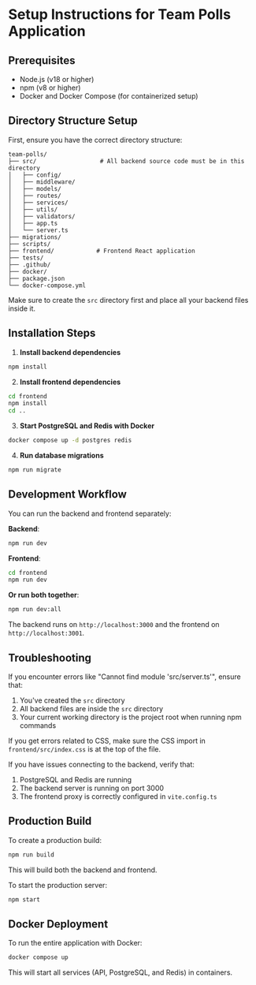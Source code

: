 # Setup Instructions for Team Polls Application

## Prerequisites
- Node.js (v18 or higher)
- npm (v8 or higher)
- Docker and Docker Compose (for containerized setup)

## Directory Structure Setup

First, ensure you have the correct directory structure:

```
team-polls/
├── src/                  # All backend source code must be in this directory
│   ├── config/
│   ├── middleware/
│   ├── models/
│   ├── routes/
│   ├── services/
│   ├── utils/
│   ├── validators/
│   ├── app.ts
│   └── server.ts
├── migrations/
├── scripts/
├── frontend/            # Frontend React application
├── tests/
├── .github/
├── docker/
├── package.json
└── docker-compose.yml
```

Make sure to create the `src` directory first and place all your backend files inside it.

## Installation Steps

1. **Install backend dependencies**

```bash
npm install
```

2. **Install frontend dependencies**

```bash
cd frontend
npm install
cd ..
```

3. **Start PostgreSQL and Redis with Docker**

```bash
docker compose up -d postgres redis
```

4. **Run database migrations**

```bash
npm run migrate
```

## Development Workflow

You can run the backend and frontend separately:

**Backend**:
```bash
npm run dev
```

**Frontend**:
```bash
cd frontend
npm run dev
```

**Or run both together**:
```bash
npm run dev:all
```

The backend runs on `http://localhost:3000` and the frontend on `http://localhost:3001`.

## Troubleshooting

If you encounter errors like "Cannot find module 'src/server.ts'", ensure that:

1. You've created the `src` directory
2. All backend files are inside the `src` directory
3. Your current working directory is the project root when running npm commands

If you get errors related to CSS, make sure the CSS import in `frontend/src/index.css` is at the top of the file.

If you have issues connecting to the backend, verify that:
1. PostgreSQL and Redis are running
2. The backend server is running on port 3000
3. The frontend proxy is correctly configured in `vite.config.ts`

## Production Build

To create a production build:

```bash
npm run build
```

This will build both the backend and frontend.

To start the production server:

```bash
npm start
```

## Docker Deployment

To run the entire application with Docker:

```bash
docker compose up
```

This will start all services (API, PostgreSQL, and Redis) in containers.